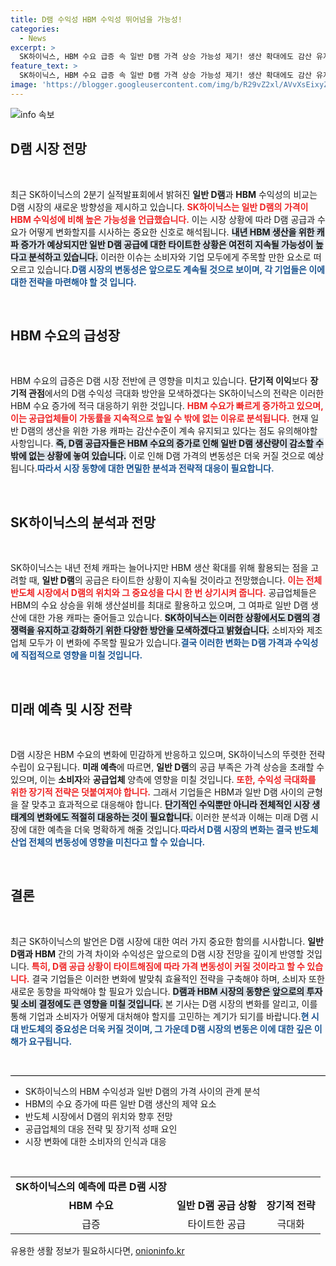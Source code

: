 ```yaml
---
title: D램 수익성 HBM 수익성 뛰어넘을 가능성!
categories:
  - News
excerpt: >
  SK하이닉스, HBM 수요 급증 속 일반 D램 가격 상승 가능성 제기! 생산 확대에도 감산 유지 중, 장기적 수익성 극대화 방안 모색한다고 발표. 클릭해 자세히 알아보세요!
feature_text: >
  SK하이닉스, HBM 수요 급증 속 일반 D램 가격 상승 가능성 제기! 생산 확대에도 감산 유지 중, 장기적 수익성 극대화 방안 모색한다고 발표. 클릭해 자세히 알아보세요!
image: 'https://blogger.googleusercontent.com/img/b/R29vZ2xl/AVvXsEixyZcFfHzMRdzZMjFBmAUKJYCLCGyLL1o632UiGVXcaFdKo_bkvkuCioo0uUKlGfBVcT3P84aROyZIXSBEx3Aw5nCQ3pTgDom1WDC4m8eifvWiAmWEEVb4x6G_l8C0QH225ldMjyaFvpxGEBGNO37VmDTDMHGhJPq73UglMfDca1-0aw/s1600/blogspot.png'
---
```


<p><img src="https://blogger.googleusercontent.com/img/b/R29vZ2xl/AVvXsEixyZcFfHzMRdzZMjFBmAUKJYCLCGyLL1o632UiGVXcaFdKo_bkvkuCioo0uUKlGfBVcT3P84aROyZIXSBEx3Aw5nCQ3pTgDom1WDC4m8eifvWiAmWEEVb4x6G_l8C0QH225ldMjyaFvpxGEBGNO37VmDTDMHGhJPq73UglMfDca1-0aw/s1600/blogspot.png" alt="info 속보" /></p>

<h2 data-ke-size="size26">D램 시장 전망</h2>

<p data-ke-size="size16">&nbsp;</p>

<p>최근 SK하이닉스의 2분기 실적발표회에서 밝혀진 <b>일반 D램</b>과 <b>HBM</b> 수익성의 비교는 D램 시장의 새로운 방향성을 제시하고 있습니다. <b><span style="color: #ee2323;">SK하이닉스는 일반 D램의 가격이 HBM 수익성에 비해 높은 가능성을 언급했습니다.</span></b> 이는 시장 상황에 따라 D램 공급과 수요가 어떻게 변화할지를 시사하는 중요한 신호로 해석됩니다. <b><span style="background-color: #21538527;">내년 HBM 생산을 위한 캐파 증가가 예상되지만 일반 D램 공급에 대한 타이트한 상황은 여전히 지속될 가능성이 높다고 분석하고 있습니다.</span></b> 이러한 이슈는 소비자와 기업 모두에게 주목할 만한 요소로 떠오르고 있습니다.<b><span style="color: #1a5490;">D램 시장의 변동성은 앞으로도 계속될 것으로 보이며, 각 기업들은 이에 대한 전략을 마련해야 할 것 입니다.</span></b></p>

<p data-ke-size="size16">&nbsp;</p>

<h2 data-ke-size="size26">HBM 수요의 급성장</h2>

<p data-ke-size="size16">&nbsp;</p>

<p>HBM 수요의 급증은 D램 시장 전반에 큰 영향을 미치고 있습니다. <b>단기적 이익</b>보다 <b>장기적 관점</b>에서의 D램 수익성 극대화 방안을 모색하겠다는 SK하이닉스의 전략은 이러한 HBM 수요 증가에 적극 대응하기 위한 것입니다. <b><span style="color: #ee2323;">HBM 수요가 빠르게 증가하고 있으며, 이는 공급업체들이 가동률을 지속적으로 높일 수 밖에 없는 이유로 분석됩니다.</span></b> 현재 일반 D램의 생산을 위한 가용 캐파는 감산수준이 계속 유지되고 있다는 점도 유의해야할 사항입니다. <b><span style="background-color: #21538527;">즉, D램 공급자들은 HBM 수요의 증가로 인해 일반 D램 생산량이 감소할 수 밖에 없는 상황에 놓여 있습니다.</span></b> 이로 인해 D램 가격의 변동성은 더욱 커질 것으로 예상됩니다.<b><span style="color: #1a5490;">따라서 시장 동향에 대한 면밀한 분석과 전략적 대응이 필요합니다.</span></b></p>

<p data-ke-size="size16">&nbsp;</p>

<h2 data-ke-size="size26">SK하이닉스의 분석과 전망</h2>

<p data-ke-size="size16">&nbsp;</p>

<p>SK하이닉스는 내년 전체 캐파는 늘어나지만 HBM 생산 확대를 위해 활용되는 점을 고려할 때, <b>일반 D램</b>의 공급은 타이트한 상황이 지속될 것이라고 전망했습니다. <b><span style="color: #ee2323;">이는 전체 반도체 시장에서 D램의 위치와 그 중요성을 다시 한 번 상기시켜 줍니다.</span></b> 공급업체들은 HBM의 수요 상승을 위해 생산설비를 최대로 활용하고 있으며, 그 여파로 일반 D램 생산에 대한 가용 캐파는 줄어들고 있습니다. <b><span style="background-color: #21538527;">SK하이닉스는 이러한 상황에서도 D램의 경쟁력을 유지하고 강화하기 위한 다양한 방안을 모색하겠다고 밝혔습니다.</span></b> 소비자와 제조업체 모두가 이 변화에 주목할 필요가 있습니다.<b><span style="color: #1a5490;">결국 이러한 변화는 D램 가격과 수익성에 직접적으로 영향을 미칠 것입니다.</span></b></p>

<p data-ke-size="size16">&nbsp;</p>

<h2 data-ke-size="size26">미래 예측 및 시장 전략</h2>

<p data-ke-size="size16">&nbsp;</p>

<p>D램 시장은 HBM 수요의 변화에 민감하게 반응하고 있으며, SK하이닉스의 뚜렷한 전략 수립이 요구됩니다. <b>미래 예측</b>에 따르면, <b>일반 D램</b>의 공급 부족은 가격 상승을 초래할 수 있으며, 이는 <b>소비자</b>와 <b>공급업체</b> 양측에 영향을 미칠 것입니다. <b><span style="color: #ee2323;">또한, 수익성 극대화를 위한 장기적 전략은 덧붙여져야 합니다.</span></b> 그래서 기업들은 HBM과 일반 D램 사이의 균형을 잘 맞추고 효과적으로 대응해야 합니다. <b><span style="background-color: #21538527;">단기적인 수익뿐만 아니라 전체적인 시장 생태계의 변화에도 적절히 대응하는 것이 필요합니다.</span></b> 이러한 분석과 이해는 미래 D램 시장에 대한 예측을 더욱 명확하게 해줄 것입니다.<b><span style="color: #1a5490;">따라서 D램 시장의 변화는 결국 반도체 산업 전체의 변동성에 영향을 미친다고 할 수 있습니다.</span></b></p>

<p data-ke-size="size16">&nbsp;</p>

<h2 data-ke-size="size26">결론</h2>

<p data-ke-size="size16">&nbsp;</p>

<p>최근 SK하이닉스의 발언은 D램 시장에 대한 여러 가지 중요한 함의를 시사합니다. <b>일반 D램과 HBM</b> 간의 가격 차이와 수익성은 앞으로의 D램 시장 전망을 깊이게 반영할 것입니다. <b><span style="color: #ee2323;">특히, D램 공급 상황이 타이트해짐에 따라 가격 변동성이 커질 것이라고 할 수 있습니다.</span></b> 결국 기업들은 이러한 변화에 발맞춰 효율적인 전략을 구축해야 하며, 소비자 또한 새로운 동향을 파악해야 할 필요가 있습니다. <b><span style="background-color: #21538527;">D램과 HBM 시장의 동향은 앞으로의 투자 및 소비 결정에도 큰 영향을 미칠 것입니다.</span></b> 본 기사는 D램 시장의 변화를 알리고, 이를 통해 기업과 소비자가 어떻게 대처해야 할지를 고민하는 계기가 되기를 바랍니다.<b><span style="color: #1a5490;">현 시대 반도체의 중요성은 더욱 커질 것이며, 그 가운데 D램 시장의 변동은 이에 대한 깊은 이해가 요구됩니다.</span></b></p>

<p data-ke-size="size16">&nbsp;</p>

<hr style="height: 1px; background-color: black;"/>

<ul>
<li>SK하이닉스의 HBM 수익성과 일반 D램의 가격 사이의 관계 분석</li>
<li>HBM의 수요 증가에 따른 일반 D램 생산의 제약 요소</li>
<li>반도체 시장에서 D램의 위치와 향후 전망</li>
<li>공급업체의 대응 전략 및 장기적 성패 요인</li>
<li> 시장 변화에 대한 소비자의 인식과 대응</li>
</ul>

<p data-ke-size="size16">&nbsp;</p>

<table style="width:100%">
<tr>
<td style="text-align: center; height: 17px;"><b>SK하이닉스의 예측에 따른 D램 시장</b></td>
</tr>
<tr>
<td style="text-align: center; height: 17px;"><b>HBM 수요</b></td>
<td style="text-align: center; height: 17px;"><b>일반 D램 공급 상황</b></td>
<td style="text-align: center; height: 17px;"><b>장기적 전략</b></td>
</tr>
<tr>
<td style="text-align: center; height: 17px;">급증</td>
<td style="text-align: center; height: 17px;">타이트한 공급</td>
<td style="text-align: center; height: 17px;">극대화</td>
</tr>
</table>
유용한 생활 정보가 필요하시다면, <a href="https://onioninfo.kr" rel="dofollow">onioninfo.kr</a>


